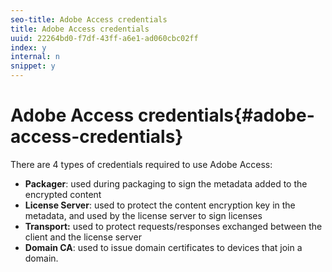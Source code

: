 ```yaml
---
seo-title: Adobe Access credentials
title: Adobe Access credentials
uuid: 22264bd0-f7df-43ff-a6e1-ad060cbc02ff
index: y
internal: n
snippet: y
---
```


# Adobe Access credentials{#adobe-access-credentials}

There are 4 types of credentials required to use Adobe Access:

* **Packager**: used during packaging to sign the metadata added to the encrypted content 
* **License Server**: used to protect the content encryption key in the metadata, and used by the license server to sign licenses 
* **Transport:** used to protect requests/responses exchanged between the client and the license server 
* **Domain CA**: used to issue domain certificates to devices that join a domain.

